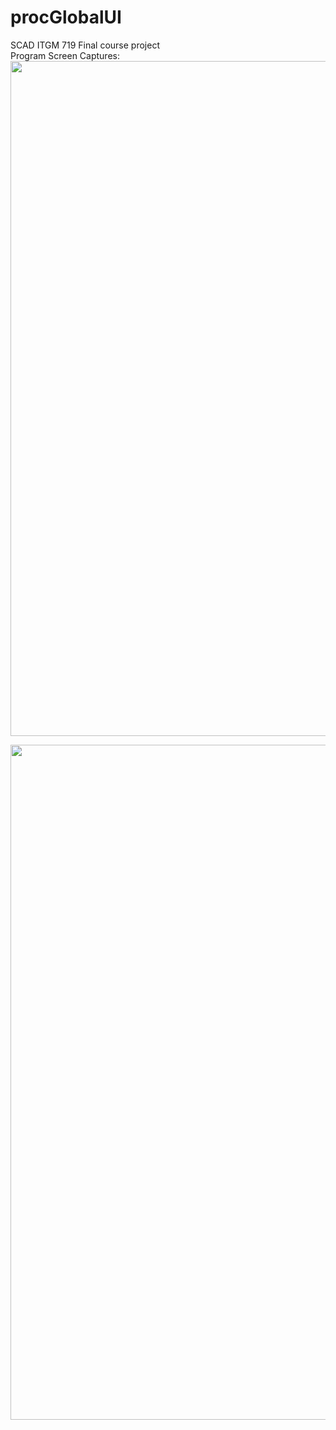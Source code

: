 # procGlobalUI
SCAD ITGM 719 Final course project
<br />
Program Screen Captures:
<br />
<img src="https://raw.github.com/morphingdesign/procGlobalUI/doc/img/screenCap000.PNG" width="1920" height="1080"/>

<img src="https://raw.github.com/morphingdesign/procGlobalUI/doc/img/screenCap001.PNG" width="1920" height="1080"/>
